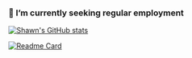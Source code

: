### 👯 I’m currently seeking regular employment

[![Shawn's GitHub stats](https://github-readme-stats.vercel.app/api?username=lannocc&show_icons=true&theme=moltack&include_all_commits=true&count_private=true)](https://github.com/lannocc)

[![Readme Card](https://github-readme-stats.vercel.app/api/pin/?username=lannocc&repo=iovar)](https://github.com/lannocc/iovar)

